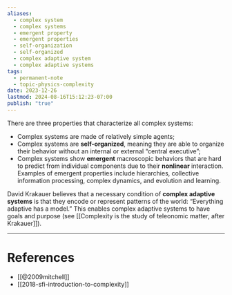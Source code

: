 ```yaml
---
aliases:
  - complex system
  - complex systems
  - emergent property
  - emergent properties
  - self-organization
  - self-organized
  - complex adaptive system
  - complex adaptive systems
tags:
  - permanent-note
  - topic-physics-complexity
date: 2023-12-26
lastmod: 2024-08-16T15:12:23-07:00
publish: "true"
---
```

There are three properties that characterize all complex systems:
- Complex systems are made of relatively simple agents;
- Complex systems are **self-organized**, meaning they are able to organize their behavior without an internal or external “central executive”;
- Complex systems show **emergent** macroscopic behaviors that are hard to predict from individual components due to their **nonlinear** interaction. Examples of emergent properties include hierarchies, collective information processing, complex dynamics, and evolution and learning.

David Krakauer believes that a necessary condition of **complex adaptive systems** is that they encode or represent patterns of the world: “Everything adaptive has a model.” This enables complex adaptive systems to have goals and purpose (see [[Complexity is the study of teleonomic matter, after Krakauer]]).

---
# References
- [[@2009mitchell]]
- [[2018-sfi-introduction-to-complexity]]